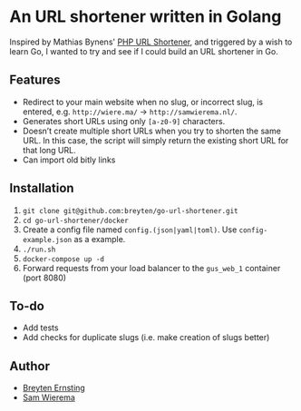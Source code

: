 # An URL shortener written in Golang
Inspired by Mathias Bynens' [PHP URL Shortener](https://github.com/mathiasbynens/php-url-shortener), and triggered by a wish to learn Go, I wanted to try and see if I could build an URL shortener in Go.

## Features

* Redirect to your main website when no slug, or incorrect slug, is entered, e.g. `http://wiere.ma/` → `http://samwierema.nl/`.
* Generates short URLs using only `[a-z0-9]` characters.
* Doesn’t create multiple short URLs when you try to shorten the same URL. In this case, the script will simply return the existing short URL for that long URL.
* Can import old bitly links

## Installation
1. `git clone git@github.com:breyten/go-url-shortener.git`
2. `cd go-url-shortener/docker`
3. Create a config file named `config.(json|yaml|toml)`. Use `config-example.json` as a example.
4. `./run.sh`
5. `docker-compose up -d`
6. Forward requests from your load balancer to the `gus_web_1` container (port 8080)

## To-do
* Add tests
* Add checks for duplicate slugs (i.e. make creation of slugs better)

## Author
* [Breyten Ernsting](http://yerb.net/)
* [Sam Wierema](http://wiere.ma)

